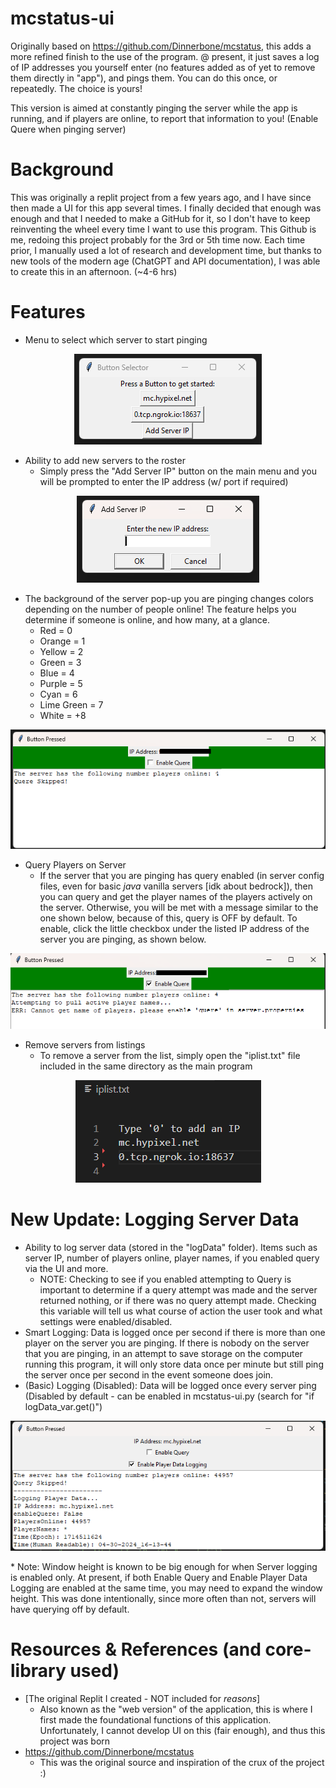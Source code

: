 # mcstatus-ui
Originally based on https://github.com/Dinnerbone/mcstatus, this adds a more refined finish to the use of the program. @ present, it just saves a log of IP addresses you yourself enter (no features added as of yet to remove them directly in "app"), and pings them. You can do this once, or repeatedly. The choice is yours!

This version is aimed at constantly pinging the server while the app is running, and if players are online, to report that information to you! (Enable Quere when pinging server) 

# Background
This was originally a replit project from a few years ago, and I have since then made a UI for this app several times. I finally decided that enough was enough and that I needed to make a GitHub for it, so I don't have to keep reinventing the wheel every time I want to use this program. This Github is me, redoing this project probably for the 3rd or 5th time now. Each time prior, I manually used a lot of research and development time, but thanks to new tools of the modern age (ChatGPT and API documentation), I was able to create this in an afternoon.  (~4-6 hrs)

# Features
* Menu to select which server to start pinging

<p align="center">
  <img src="https://github.com/NoicTheBrave/mcstatus-ui/blob/main/images/mcstatus-ui_image1.png" alt="Image">
</p>

* Ability to add new servers to the roster
  * Simply press the "Add Server IP" button on the main menu and you will be prompted to enter the IP address (w/ port if required)
<p align="center">
  <img src="https://github.com/NoicTheBrave/mcstatus-ui/blob/main/images/mcstatus-ui_image3.png" alt="Image">
</p>

* The background of the server pop-up you are pinging changes colors depending on the number of people online! The feature helps you determine if someone is online, and how many, at a glance.
  * Red = 0
  * Orange = 1
  * Yellow = 2
  * Green = 3
  * Blue = 4
  * Purple = 5
  * Cyan = 6
  * Lime Green = 7
  * White = +8
<p align="center">
  <img src="https://github.com/NoicTheBrave/mcstatus-ui/blob/main/images/mcstatus-ui_image4.png" alt="Image">
</p>

* Query Players on Server
  * If the server that you are pinging has query enabled (in server config files, even for basic *java* vanilla servers [idk about bedrock]), then you can query and get the player names of the players actively on the server. Otherwise, you will be met with a message similar to the one shown below, because of this, query is OFF by default. To enable, click the little checkbox under the listed IP address of the server you are pinging, as shown below. 
<p align="center">
  <img src="https://github.com/NoicTheBrave/mcstatus-ui/blob/main/images/mcstatus-ui_image5.png" alt="Image">
</p>

* Remove servers from listings
  * To remove a server from the list, simply open the "iplist.txt" file included in the same directory as the main program
<p align="center">
  <img src="https://github.com/NoicTheBrave/mcstatus-ui/blob/main/images/mcstatus-ui_image2.png" alt="Image">
</p>

# New Update: Logging Server Data
* Ability to log server data (stored in the "logData" folder). Items such as server IP, number of players online, player names, if you enabled query via the UI and more.
  * NOTE: Checking to see if you enabled attempting to Query is important to determine if a query attempt was made and the server returned nothing, or if there was no query attempt made. Checking this variable will tell us what course of action the user took and what settings were enabled/disabled.
* Smart Logging: Data is logged once per second if there is more than one player on the server you are pinging. If there is nobody on the server that you are pinging, in an attempt to save storage on the computer running this program, it will only store data once per minute but still ping the server once per second in the event someone does join. 
* (Basic) Logging (Disabled): Data will be logged once every server ping (Disabled by default - can be enabled in mcstatus-ui.py (search for "if logData_var.get()") 
<p align="center">
  <img src="https://github.com/NoicTheBrave/mcstatus-ui/blob/main/images/mcstatus-ui_image6.png" alt="Image">
</p>
* Note: Window height is known to be big enough for when Server logging is enabled only. At present, if both Enable Query and Enable Player Data Logging are enabled at the same time, you may need to expand the window height. This was done intentionally, since more often than not, servers will have querying off by default. 

# Resources & References (and core-library used)
* [The original Replit I created - NOT included for *reasons*]
   * Also known as the "web version" of the application, this is where I first made the foundational functions of this application. Unfortunately, I cannot develop UI on this (fair enough), and thus this project was born
* https://github.com/Dinnerbone/mcstatus
  * This was the original source and inspiration of the crux of the project :) 
